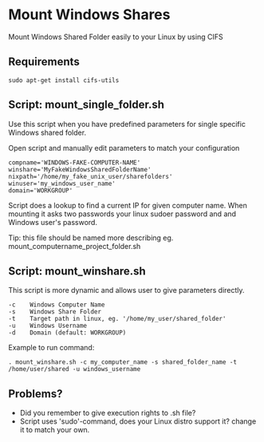 # Mount Windows Shares
Mount Windows Shared Folder easily to your Linux by using CIFS

## Requirements

    sudo apt-get install cifs-utils

## Script: **mount_single_folder.sh**
Use this script when you have predefined parameters for single specific Windows shared folder.

Open script and manually edit parameters to match  your configuration

    compname='WINDOWS-FAKE-COMPUTER-NAME'
    winshare='MyFakeWindowsSharedFolderName'
    nixpath='/home/my_fake_unix_user/sharefolders'
    winuser='my_windows_user_name'
    domain='WORKGROUP'

Script does a lookup to find a current IP for given computer name. When mounting it asks two passwords your linux sudoer password and and Windows user's password.

Tip: this file should be named more describing eg. mount_computername_project_folder.sh

## Script: **mount_winshare.sh**

This script is more dynamic and allows user to give parameters directly.

    -c    Windows Computer Name
    -s    Windows Share Folder
    -t    Target path in linux, eg. '/home/my_user/shared_folder'
    -u    Windows Username
    -d    Domain (default: WORKGROUP)

Example to run command:

    . mount_winshare.sh -c my_computer_name -s shared_folder_name -t /home/user/shared -u windows_username

## Problems?

* Did you remember to give execution rights to .sh file?
* Script uses 'sudo'-command, does your Linux distro support it? change it to match your own.
